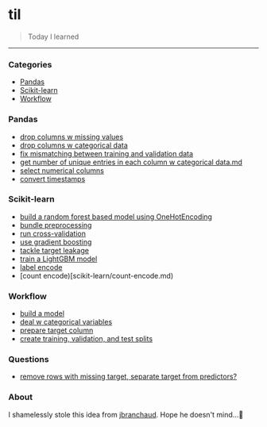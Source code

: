 # til

> Today I learned 

---

### Categories

* [Pandas](#pandas)
* [Scikit-learn](#scikit-learn)
* [Workflow](#Workflow)

### Pandas
- [drop columns w missing values](pandas/drop-columns-w-missing-values.md)
- [drop columns w categorical data](pandas/drop-columns-w-categorical-data.md)
- [fix mismatching between training and validation data](pandas/fix-mismatching-between-training-and-validation-data.md)
- [get number of unique entries in each column w categorical data.md](pandas/get-number-of-unique-entries-in-each-column-w-categorical-data.md)
- [select numerical columns](pandas/select-numerical-columns.md)
- [convert timestamps](pandas/convert-timestamps.md)

### Scikit-learn
- [build a random forest based model using OneHotEncoding](scikit-learn/build-a-random-forest-based-model-using-OneHotEncoding.md)
- [bundle preprocessing](scikit-learn/bundle-preprocessing.md)
- [run cross-validation](scikit-learn/run-cross-validation.md)
- [use gradient boosting](scikit-learn/use-gradient-boosting.md)
- [tackle target leakage](scikit-learn/tackle-target-leakage.md)
- [train a LightGBM model](scikit-learn/train-a-lightgbm-model.md)
- [label encode](scikit-learn/label-encode.md)
- [count encode)[scikit-learn/count-encode.md)

### Workflow
- [build a model](workflow/build-a-model.md)
- [deal w categorical variables](workflow/deal-w-categorical-variables.md)
- [prepare target column](workflow/prepare-target-column.md)
- [create training, validation, and test splits](workflow/create-training-validation-and-test-splits.md)

### Questions 
- [remove rows with missing target, separate target from predictors?](questions/remove-rows-w-missing-values-separate-target-from-predictors.md)

### About

I shamelessly stole this idea from [jbranchaud](https://github.com/jbranchaud/til). Hope he doesn't mind...🙇‍
